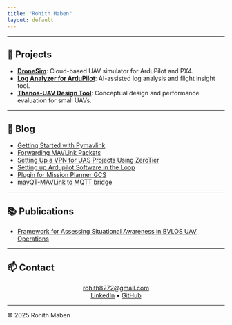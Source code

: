 ```yaml
---
title: "Rohith Maben"
layout: default
---
```


<link rel="stylesheet" href="dark.css">


<p align="center">

</p>

---

## 🚀 Projects

- [**DroneSim**](https://dronesim.xyz): Cloud-based UAV simulator for ArduPilot and PX4.  
- [**Log Analyzer for ArduPilot**](/projects/log-analyzer): AI-assisted log analysis and flight insight tool.  
- [**Thanos-UAV Design Tool**](/projects/thanos-uav): Conceptual design and performance evaluation for small UAVs.  



---

## 📝 Blog

- [Getting Started with Pymavlink](https://dronesim.gitbook.io/dronesim-docs/development-tutorials/getting-started-with-pymavlink-connecting-to-a-drone-simulator)
- [Forwarding MAVLink Packets](https://dronesim.gitbook.io/dronesim-docs/development-tutorials/forwarding-mavlink-packets)
- [Setting Up a VPN for UAS Projects Using ZeroTier](https://dronesim.gitbook.io/dronesim-docs/setting-up-a-vpn-for-uas-projects-using-zerotier)
- [Setting up Ardupilot Software in the Loop](blog/AP_sitl_01.md)  
- [Plugin for Mission Planner GCS](blog/MP_plugins.md)  
- [mavQT-MAVLink to MQTT bridge](blog/mavQT.md)  

---

## 📚 Publications

- [Framework for Assessing Situational Awareness in BVLOS UAV Operations](https://dl.acm.org/doi/10.5555/3721488.3721702)

---

## 📫 Contact

<p align="center">
<a href="mailto:rohith8272@gmail.com">rohith8272@gmail.com</a>  
<br>
<a href="https://www.linkedin.com/in/rohithmaben">LinkedIn</a> •
<a href="https://github.com/rohith8272">GitHub</a>
</p>

---

<footer>
  © 2025 Rohith Maben
</footer>
